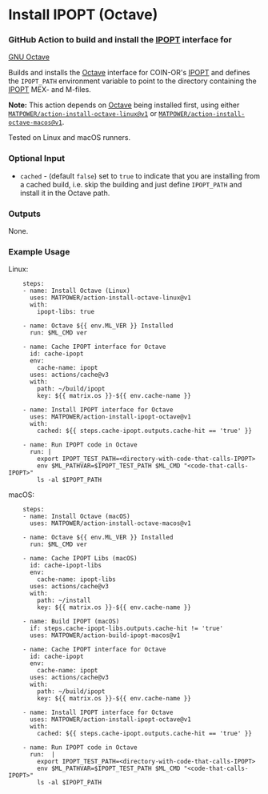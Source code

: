 Install IPOPT (Octave)
======================

### GitHub Action to build and install the [IPOPT][1] interface for
[GNU Octave][2]

Builds and installs the [Octave][2] interface for COIN-OR's [IPOPT][1] and
defines the `IPOPT_PATH` environment variable to point to the directory
containing the [IPOPT][1] MEX- and M-files.

__Note:__ This action depends on [Octave][2] being installed first, using either
[`MATPOWER/action-install-octave-linux@v1`][3] or
[`MATPOWER/action-install-octave-macos@v1`][4].

Tested on Linux and macOS runners.

### Optional Input

- `cached` - (default `false`) set to `true` to indicate that you are
  installing from a cached build, i.e. skip the building and just define
  `IPOPT_PATH` and install it in the Octave path.

### Outputs

None.

### Example Usage

Linux:
```
    steps:
    - name: Install Octave (Linux)
      uses: MATPOWER/action-install-octave-linux@v1
      with:
        ipopt-libs: true

    - name: Octave ${{ env.ML_VER }} Installed
      run: $ML_CMD ver

    - name: Cache IPOPT interface for Octave
      id: cache-ipopt
      env:
        cache-name: ipopt
      uses: actions/cache@v3
      with:
        path: ~/build/ipopt
        key: ${{ matrix.os }}-${{ env.cache-name }}

    - name: Install IPOPT interface for Octave
      uses: MATPOWER/action-install-ipopt-octave@v1
      with:
        cached: ${{ steps.cache-ipopt.outputs.cache-hit == 'true' }}

    - name: Run IPOPT code in Octave
      run: |
        export IPOPT_TEST_PATH=<directory-with-code-that-calls-IPOPT>
        env $ML_PATHVAR=$IPOPT_TEST_PATH $ML_CMD "<code-that-calls-IPOPT>"
        ls -al $IPOPT_PATH
```

macOS:
```
    steps:
    - name: Install Octave (macOS)
      uses: MATPOWER/action-install-octave-macos@v1

    - name: Octave ${{ env.ML_VER }} Installed
      run: $ML_CMD ver
    
    - name: Cache IPOPT Libs (macOS)
      id: cache-ipopt-libs
      env:
        cache-name: ipopt-libs
      uses: actions/cache@v3
      with:
        path: ~/install
        key: ${{ matrix.os }}-${{ env.cache-name }}

    - name: Build IPOPT (macOS)
      if: steps.cache-ipopt-libs.outputs.cache-hit != 'true'
      uses: MATPOWER/action-build-ipopt-macos@v1

    - name: Cache IPOPT interface for Octave
      id: cache-ipopt
      env:
        cache-name: ipopt
      uses: actions/cache@v3
      with:
        path: ~/build/ipopt
        key: ${{ matrix.os }}-${{ env.cache-name }}

    - name: Install IPOPT interface for Octave
      uses: MATPOWER/action-install-ipopt-octave@v1
      with:
        cached: ${{ steps.cache-ipopt.outputs.cache-hit == 'true' }}

    - name: Run IPOPT code in Octave
      run:  |
        export IPOPT_TEST_PATH=<directory-with-code-that-calls-IPOPT>
        env $ML_PATHVAR=$IPOPT_TEST_PATH $ML_CMD "<code-that-calls-IPOPT>"
        ls -al $IPOPT_PATH
```

[1]: https://github.com/coin-or/Ipopt
[2]: https://octave.org
[3]: https://github.com/MATPOWER/action-install-octave-linux
[4]: https://github.com/MATPOWER/action-install-octave-macos
